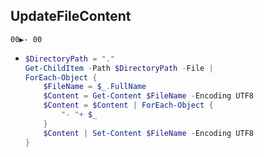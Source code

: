 ## UpdateFileContent
```
00▶️- 00
```
- ```ps1
  $DirectoryPath = "." 
  Get-ChildItem -Path $DirectoryPath -File | 
  ForEach-Object {
      $FileName = $_.FullName
      $Content = Get-Content $FileName -Encoding UTF8
      $Content = $Content | ForEach-Object {
          "- "+ $_ 
      } 
      $Content | Set-Content $FileName -Encoding UTF8
  }
  ```

